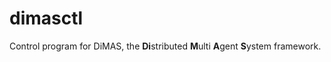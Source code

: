 # dimasctl
Control program for DiMAS, the **Di**stributed **M**ulti **A**gent **S**ystem framework.
